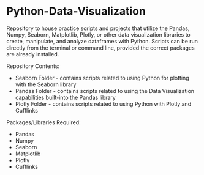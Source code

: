# Python-Data-Visualization
Repository to house practice scripts and projects that utilize the Pandas, Numpy, Seaborn, Matplotlib, Plotly, or other data visualization libraries to create, manipulate, and analyze dataframes with Python. Scripts can be run directly from the terminal or command line, provided the correct packages are already installed.

Repository Contents:
- Seaborn Folder - contains scripts related to using Python for plotting with the Seaborn library
- Pandas Folder - contains scripts related to using the Data Visualization capabilities built-into the Pandas library
- Plotly Folder - contains scripts related to using Python with Plotly and Cufflinks

Packages/Libraries Required:
- Pandas
- Numpy
- Seaborn
- Matplotlib
- Plotly
- Cufflinks

